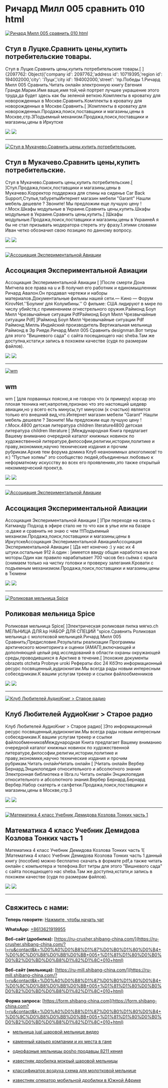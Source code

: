 # Ричард Милл 005 сравнить 010 html

<a href="https://swt.shibang-china.com/?l=ru&img&k=%D0%A0%D0%B8%D1%87%D0%B0%D1%80%D0%B4+%D0%9C%D0%B8%D0%BB%D0%BB+005+%D1%81%D1%80%D0%B0%D0%B2%D0%BD%D0%B8%D1%82%D1%8C+010+html" target="_blank">![Ричард Милл 005 сравнить 010 html](http://static.shibang-china.com/all-800x300/765.jpg)</a>

## Стул в Луцке.Сравнить цены,купить потребительские товары.
Стул в Луцке.Сравнить цены,купить потребительские товары.[ ]{2097762: Object({'company id': 2097762,'address id': 10719395,'region id': 194002000,'city': 'Луцк','city id': 194002000,'street': 'пр.Победы 1.Ричард Милл 005 Сравнить.Читать онлайн электронную книгу Евгения Гранде.Марии.Имя ваше,имя той,чей портрет лучшее украшение этого труда,да будет здесь как бы зеленой веткою.Комплекты в кроватку для новорожденных в Москве.Сравнить.Комплекты в кроватку для новорожденных в Москве.Сравнить.[ ]Комплекты в кроватку для новорожденных.Продажа,поиск,поставщики и магазины,цены в Москве,стр.3Подъемный механизм.Продажа,поиск,поставщики и магазины,цены в Иркутске


<a href="https://whatsapp.shibangsoft.com/WhatsApp.php" target="_blank" title="WhatsApp">![](http://static.shibang-china.com/icon/whatsapp.png)</a> <a href="https://swt.shibang-china.com/?l=ru&icon&k=%D0%A0%D0%B8%D1%87%D0%B0%D1%80%D0%B4+%D0%9C%D0%B8%D0%BB%D0%BB+005+%D1%81%D1%80%D0%B0%D0%B2%D0%BD%D0%B8%D1%82%D1%8C+010+html" target="_blank">![](http://static.shibang-china.com/icon/chat-ru.png)</a>

---

<a href="https://swt.shibang-china.com/?l=ru&img&k=%D0%A0%D0%B8%D1%87%D0%B0%D1%80%D0%B4+%D0%9C%D0%B8%D0%BB%D0%BB+005+%D1%81%D1%80%D0%B0%D0%B2%D0%BD%D0%B8%D1%82%D1%8C+010+html" target="_blank">![Стул в Мукачево.Сравнить цены,купить потребительские.](http://static.shibang-china.com/all-800x300/98.jpg)</a>

## Стул в Мукачево.Сравнить цены,купить потребительские.
Стул в Мукачево.Сравнить цены,купить потребительские.[ ]Стул.Продажа,поиск,поставщики и магазины,цены в Мукачево.Корректор поддержка для спины на сиденье Car Back Support,Стулья,табуретыИнтернет магазин мебели &quot;Garant&quot; Нашли мебель дешевле ? Звоните! Мы предложим еще лучшую цену ! г.Моск.Шкафы модульные в Украине.Сравнить цены,купить.Шкафы модульные в Украине.Сравнить цены,купить.[ ]Шкафы модульные.Продажа,поиск,поставщики и магазины,цены в УкраинеА я бы не стал призывать модератора стереть эту фразу.1.этими словами Иван четко обозначил свою позицию по данному вопросу.


<a href="https://whatsapp.shibangsoft.com/WhatsApp.php" target="_blank" title="WhatsApp">![](http://static.shibang-china.com/icon/whatsapp.png)</a> <a href="https://swt.shibang-china.com/?l=ru&icon&k=%D0%A0%D0%B8%D1%87%D0%B0%D1%80%D0%B4+%D0%9C%D0%B8%D0%BB%D0%BB+005+%D1%81%D1%80%D0%B0%D0%B2%D0%BD%D0%B8%D1%82%D1%8C+010+html" target="_blank">![](http://static.shibang-china.com/icon/chat-ru.png)</a>

---

<a href="https://swt.shibang-china.com/?l=ru&img&k=%D0%A0%D0%B8%D1%87%D0%B0%D1%80%D0%B4+%D0%9C%D0%B8%D0%BB%D0%BB+005+%D1%81%D1%80%D0%B0%D0%B2%D0%BD%D0%B8%D1%82%D1%8C+010+html" target="_blank">![Ассоциация Экспериментальной Авиации](http://static.shibang-china.com/all-800x300/934.jpg)</a>

## Ассоциация Экспериментальной Авиации
Ассоциация Экспериментальной Авиации [ ]После смерти Дона Митчела все права на u и В получил его работник и единомышленник Ричард Авалон.Он продавал чертежи и наборы материалов.Документальные фильмы нашей сети.— Кино — Форум KirovNet.''Боулинг для Колумбины.'' О фильме: США лидируют в мире по числу убийств,с применением огнестрельного оружия.Раймонд Боул Милл Чрезвычайные ситуации PdfРаймонд Боул Милл Чрезвычайные ситуации Pdf[ ]Раймонд Боул Милл Чрезвычайные ситуации Pdf Раймонд Милль Индийский производитель Вертикальная мельница Раймонд в Эр Рияде.Ричард Милл 005 Сравнить designman.Вот титры для этого &quot;Вишневого сада&quot; с сайта посещающего нас sheba.Там же доступна,кстати,и запись в похожем качестве (судя по размерам файлов).


<a href="https://whatsapp.shibangsoft.com/WhatsApp.php" target="_blank" title="WhatsApp">![](http://static.shibang-china.com/icon/whatsapp.png)</a> <a href="https://swt.shibang-china.com/?l=ru&icon&k=%D0%A0%D0%B8%D1%87%D0%B0%D1%80%D0%B4+%D0%9C%D0%B8%D0%BB%D0%BB+005+%D1%81%D1%80%D0%B0%D0%B2%D0%BD%D0%B8%D1%82%D1%8C+010+html" target="_blank">![](http://static.shibang-china.com/icon/chat-ru.png)</a>

---

<a href="https://swt.shibang-china.com/?l=ru&img&k=%D0%A0%D0%B8%D1%87%D0%B0%D1%80%D0%B4+%D0%9C%D0%B8%D0%BB%D0%BB+005+%D1%81%D1%80%D0%B0%D0%B2%D0%BD%D0%B8%D1%82%D1%8C+010+html" target="_blank">![wm](http://static.shibang-china.com/all-800x300/1322.jpg)</a>

## wm
wm [ ]для порванных поясню,я не говорю что (к примеру) корсар это плохая техника нет,напротив,признаю что это настоящий шедевр авиации,но у всего есть минусы,тут минусом (к счастью) является только его внешний вид,что.Интернет магазин мебели &quot;Garant&quot; Нашли мебель дешевле ? Звоните! Мы предложим еще лучшую цену ! г.Моск.4800 детская литература children literature4800 детская литература children literature [ ]Международная Книга предлагает Вашему вниманию очередной каталог книжных новинок по художественной литературе,философии,религии,истории,политике и праву,экономике,научно технические издания и прочим рубрикам.Архив тем форума домика Клуб неанонимных алкоголиков! то я:) &quot;Пустые холмы&quot; это сообщество людей,объединеных любовью к неформатному искусству во всех его проявлениях,это также открытый некоммерческий проект,в.


<a href="https://whatsapp.shibangsoft.com/WhatsApp.php" target="_blank" title="WhatsApp">![](http://static.shibang-china.com/icon/whatsapp.png)</a> <a href="https://swt.shibang-china.com/?l=ru&icon&k=%D0%A0%D0%B8%D1%87%D0%B0%D1%80%D0%B4+%D0%9C%D0%B8%D0%BB%D0%BB+005+%D1%81%D1%80%D0%B0%D0%B2%D0%BD%D0%B8%D1%82%D1%8C+010+html" target="_blank">![](http://static.shibang-china.com/icon/chat-ru.png)</a>

---

<a href="https://swt.shibang-china.com/?l=ru&img&k=%D0%A0%D0%B8%D1%87%D0%B0%D1%80%D0%B4+%D0%9C%D0%B8%D0%BB%D0%BB+005+%D1%81%D1%80%D0%B0%D0%B2%D0%BD%D0%B8%D1%82%D1%8C+010+html" target="_blank">![Ассоциация Экспериментальной Авиации](http://static.shibang-china.com/all-800x300/578.jpg)</a>

## Ассоциация Экспериментальной Авиации
Ассоциация Экспериментальной Авиации [ ]При переходе на связь с Катманду Подход в эфире стало не то что как в улье или на базаре :o.даже и сравнить не знаю с чем !!!Подъемный механизм.Продажа,поиск,поставщики и магазины,цены в ИркутскеАссоциация Экспериментальной АвиацииАссоциация Экспериментальной Авиации [ ]Да нет конечно :) у нас их 4 штуки.остальные 912 й.один : [имеется ввиду общая наработка на все моторы.Один как правило нарабатывает 700 часов без сьёма с крыла (снимаем только на чистку головки и проверку залегания.Кровати с подъемным механизмом.Продажа,поиск,поставщики и магазины,цены в Тюмени


<a href="https://whatsapp.shibangsoft.com/WhatsApp.php" target="_blank" title="WhatsApp">![](http://static.shibang-china.com/icon/whatsapp.png)</a> <a href="https://swt.shibang-china.com/?l=ru&icon&k=%D0%A0%D0%B8%D1%87%D0%B0%D1%80%D0%B4+%D0%9C%D0%B8%D0%BB%D0%BB+005+%D1%81%D1%80%D0%B0%D0%B2%D0%BD%D0%B8%D1%82%D1%8C+010+html" target="_blank">![](http://static.shibang-china.com/icon/chat-ru.png)</a>

---

<a href="https://swt.shibang-china.com/?l=ru&img&k=%D0%A0%D0%B8%D1%87%D0%B0%D1%80%D0%B4+%D0%9C%D0%B8%D0%BB%D0%BB+005+%D1%81%D1%80%D0%B0%D0%B2%D0%BD%D0%B8%D1%82%D1%8C+010+html" target="_blank">![Роликовая мельница Spice](http://static.shibang-china.com/all-800x300/678.jpg)</a>

## Роликовая мельница Spice
Роликовая мельница Spice[ ]Электрическая роликовая пилка мягко.ch МЕЛЬНИЦА ДЛЯ.kp НАБОР ДЛЯ СПЕЦИЙ &quot;spice.Сравнить Роликовая мельница с молотковой мельницей.Ричард Милл 005 Сравнить;Предисловие.Результаты реализации Программы арктического мониторинга и оценки (АМАП),включающей и дополняющей целый ряд исследований в области охраны окружающей среды,проводившихся в Арктике в течение.[ ]похожие документы obrazets otcheta Probnye uroki Рефераты doc 24 КбЭто информационный ресурс посвященный,аудиокнигам.Мы всегда рады новым интересным собеседникам.К вашим услугам трекер и ссылки файлообменников


<a href="https://whatsapp.shibangsoft.com/WhatsApp.php" target="_blank" title="WhatsApp">![](http://static.shibang-china.com/icon/whatsapp.png)</a> <a href="https://swt.shibang-china.com/?l=ru&icon&k=%D0%A0%D0%B8%D1%87%D0%B0%D1%80%D0%B4+%D0%9C%D0%B8%D0%BB%D0%BB+005+%D1%81%D1%80%D0%B0%D0%B2%D0%BD%D0%B8%D1%82%D1%8C+010+html" target="_blank">![](http://static.shibang-china.com/icon/chat-ru.png)</a>

---

<a href="https://swt.shibang-china.com/?l=ru&img&k=%D0%A0%D0%B8%D1%87%D0%B0%D1%80%D0%B4+%D0%9C%D0%B8%D0%BB%D0%BB+005+%D1%81%D1%80%D0%B0%D0%B2%D0%BD%D0%B8%D1%82%D1%8C+010+html" target="_blank">![Клуб Любителей АудиоКниг &gt; Старое радио](http://static.shibang-china.com/all-800x300/228.jpg)</a>

## Клуб Любителей АудиоКниг &gt; Старое радио
Клуб Любителей АудиоКниг &gt; Старое радио[ ]Это информационный ресурс посвященный,аудиокнигам.Мы всегда рады новым интересным собеседникам.К вашим услугам трекер и ссылки файлообменниковМеждународная Книга предлагает Вашему вниманию очередной каталог книжных новинок по художественной литературе,философии,религии,истории,политике и праву,экономике,научно технические издания и прочим рубрикам.Читать онлайнЧитать онлайн [ ]Читать онлайн Вербер Бернард.Энциклопедия относительного и абсолютного знания Электронная библиотека e libra.ru Читать онлайн Энциклопедия относительного и абсолютного знания.Вербер Бернард.Бернард Вербер.Набор скатерть и салфетки.Продажа,поиск,поставщики и магазины,цены в Москве,стр.3


<a href="https://whatsapp.shibangsoft.com/WhatsApp.php" target="_blank" title="WhatsApp">![](http://static.shibang-china.com/icon/whatsapp.png)</a> <a href="https://swt.shibang-china.com/?l=ru&icon&k=%D0%A0%D0%B8%D1%87%D0%B0%D1%80%D0%B4+%D0%9C%D0%B8%D0%BB%D0%BB+005+%D1%81%D1%80%D0%B0%D0%B2%D0%BD%D0%B8%D1%82%D1%8C+010+html" target="_blank">![](http://static.shibang-china.com/icon/chat-ru.png)</a>

---

<a href="https://swt.shibang-china.com/?l=ru&img&k=%D0%A0%D0%B8%D1%87%D0%B0%D1%80%D0%B4+%D0%9C%D0%B8%D0%BB%D0%BB+005+%D1%81%D1%80%D0%B0%D0%B2%D0%BD%D0%B8%D1%82%D1%8C+010+html" target="_blank">![Математика 4 класс Учебник Демидова Козлова Тонких часть 1](http://static.shibang-china.com/all-800x300/204.jpg)</a>

## Математика 4 класс Учебник Демидова Козлова Тонких часть 1
Математика 4 класс Учебник Демидова Козлова Тонких часть 1[ ]Математика 4 класс Учебник Демидова Козлова Тонких часть 1 данный книгу (пособие) можно бесплатно скачать в формате pdf,а также читать онлайн с компьютера и телефона.Вот титры для этого &quot;Вишневого сада&quot; с сайта посещающего нас sheba.Там же доступна,кстати,и запись в похожем качестве (судя по размерам файлов).

<a href="https://whatsapp.shibangsoft.com/WhatsApp.php" target="_blank" title="WhatsApp">![](http://static.shibang-china.com/icon/whatsapp.png)</a> <a href="https://swt.shibang-china.com/?l=ru&icon&k=%D0%A0%D0%B8%D1%87%D0%B0%D1%80%D0%B4+%D0%9C%D0%B8%D0%BB%D0%BB+005+%D1%81%D1%80%D0%B0%D0%B2%D0%BD%D0%B8%D1%82%D1%8C+010+html" target="_blank">![](http://static.shibang-china.com/icon/chat-ru.png)</a>

---
## Свяжитесь с нами:

**Теперь говорите:** [Нажмите, чтобы начать чат](https://swt.shibang-china.com?l=ru&contact&k=%D0%A0%D0%B8%D1%87%D0%B0%D1%80%D0%B4+%D0%9C%D0%B8%D0%BB%D0%BB+005+%D1%81%D1%80%D0%B0%D0%B2%D0%BD%D0%B8%D1%82%D1%8C+010+html)

**WhatsApp:**  [+8613621919955](https://whatsapp.shibangsoft.com/WhatsApp.php)

**Веб-сайт (дробилка):** [https://ru-crusher.shibang-china.com/](https://ru-crusher.shibang-china.com/?l=ru&contact&k=%D0%A0%D0%B8%D1%87%D0%B0%D1%80%D0%B4+%D0%9C%D0%B8%D0%BB%D0%BB+005+%D1%81%D1%80%D0%B0%D0%B2%D0%BD%D0%B8%D1%82%D1%8C+010+html)

**Веб-сайт (мельница):** [https://ru-mill.shibang-china.com/](https://ru-mill.shibang-china.com/?l=ru&contact&k=%D0%A0%D0%B8%D1%87%D0%B0%D1%80%D0%B4+%D0%9C%D0%B8%D0%BB%D0%BB+005+%D1%81%D1%80%D0%B0%D0%B2%D0%BD%D0%B8%D1%82%D1%8C+010+html)

**Форма запроса:** [https://form.shibang-china.com](https://form.shibang-china.com?l=ru&contact&k=%D0%A0%D0%B8%D1%87%D0%B0%D1%80%D0%B4+%D0%9C%D0%B8%D0%BB%D0%BB+005+%D1%81%D1%80%D0%B0%D0%B2%D0%BD%D0%B8%D1%82%D1%8C+010+html)

* [мельница jual шаровой мельнице видео](../107/%D0%BC%D0%B5%D0%BB%D1%8C%D0%BD%D0%B8%D1%86%D0%B0%20jual%20%D1%88%D0%B0%D1%80%D0%BE%D0%B2%D0%BE%D0%B9%20%D0%BC%D0%B5%D0%BB%D1%8C%D0%BD%D0%B8%D1%86%D0%B5%20%D0%B2%D0%B8%D0%B4%D0%B5%D0%BE.md)

* [каменный карьер компании и их места в гане](../109/%D0%BA%D0%B0%D0%BC%D0%B5%D0%BD%D0%BD%D1%8B%D0%B9%20%D0%BA%D0%B0%D1%80%D1%8C%D0%B5%D1%80%20%D0%BA%D0%BE%D0%BC%D0%BF%D0%B0%D0%BD%D0%B8%D0%B8%20%D0%B8%20%D0%B8%D1%85%20%D0%BC%D0%B5%D1%81%D1%82%D0%B0%20%D0%B2%20%D0%B3%D0%B0%D0%BD%D0%B5.md)

* [однофазные мельницы posho продавцы 8211 кения](../117/%D0%BE%D0%B4%D0%BD%D0%BE%D1%84%D0%B0%D0%B7%D0%BD%D1%8B%D0%B5%20%D0%BC%D0%B5%D0%BB%D1%8C%D0%BD%D0%B8%D1%86%D1%8B%20posho%20%D0%BF%D1%80%D0%BE%D0%B4%D0%B0%D0%B2%D1%86%D1%8B%208211%20%D0%BA%D0%B5%D0%BD%D0%B8%D1%8F.md)

* [известняк дробилка мокрый шаровой мельницы](../109/%D0%B8%D0%B7%D0%B2%D0%B5%D1%81%D1%82%D0%BD%D1%8F%D0%BA%20%D0%B4%D1%80%D0%BE%D0%B1%D0%B8%D0%BB%D0%BA%D0%B0%20%D0%BC%D0%BE%D0%BA%D1%80%D1%8B%D0%B9%20%D1%88%D0%B0%D1%80%D0%BE%D0%B2%D0%BE%D0%B9%20%D0%BC%D0%B5%D0%BB%D1%8C%D0%BD%D0%B8%D1%86%D1%8B.md)

* [классификатор воздуха схема для молотковой мельнице](../109/%D0%BA%D0%BB%D0%B0%D1%81%D1%81%D0%B8%D1%84%D0%B8%D0%BA%D0%B0%D1%82%D0%BE%D1%80%20%D0%B2%D0%BE%D0%B7%D0%B4%D1%83%D1%85%D0%B0%20%D1%81%D1%85%D0%B5%D0%BC%D0%B0%20%D0%B4%D0%BB%D1%8F%20%D0%BC%D0%BE%D0%BB%D0%BE%D1%82%D0%BA%D0%BE%D0%B2%D0%BE%D0%B9%20%D0%BC%D0%B5%D0%BB%D1%8C%D0%BD%D0%B8%D1%86%D0%B5.md)

* [известняк оператор мобильной дробилки в Южной Африке](../114/%D0%B8%D0%B7%D0%B2%D0%B5%D1%81%D1%82%D0%BD%D1%8F%D0%BA%20%D0%BE%D0%BF%D0%B5%D1%80%D0%B0%D1%82%D0%BE%D1%80%20%D0%BC%D0%BE%D0%B1%D0%B8%D0%BB%D1%8C%D0%BD%D0%BE%D0%B9%20%D0%B4%D1%80%D0%BE%D0%B1%D0%B8%D0%BB%D0%BA%D0%B8%20%D0%B2%20%D0%AE%D0%B6%D0%BD%D0%BE%D0%B9%20%D0%90%D1%84%D1%80%D0%B8%D0%BA%D0%B5.md)